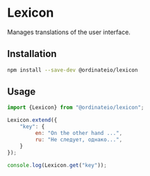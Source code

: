 # Lexicon

Manages translations of the user interface.

## Installation
```sh
npm install --save-dev @ordinateio/lexicon
```

## Usage

```javascript
import {Lexicon} from "@ordinateio/lexicon";

Lexicon.extend({
    "key": {
         en: "On the other hand ...",
         ru: "Не следует, однако...",
    }
});

console.log(Lexicon.get("key"));
```
